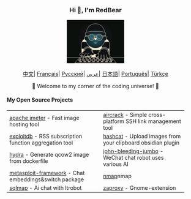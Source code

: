 <div align="center" style="background-size: cover; background-position: center; padding: 20px;">
    <h3>Hi 👋, I'm RedBear</h3>
    <p align="center">
        <img src="hacking.gif" width="150"/>
    </p>
    <p align="center">
        <a href="https://github.com/RedBear-dos/RedBear-dos/blob/main/README_CN.md"><span>中文</span></a>|
        <a href="https://github.com/RedBear-dos/RedBear-dos/blob/main/README_FR.md"><span>Français</span></a>|
        <a href="https://github.com/RedBear-dos/RedBear-dos/blob/main/README_RU.md"><span>Русский</span></a>|
        <a href="https://github.com/RedBear-dos/RedBear-dos/blob/main/README_AR.md"><span>عربي</span></a>|
        <a href="https://github.com/RedBear-dos/RedBear-dos/blob/main/README_JP.md"><span>日本語</span></a>|
        <a href="https://github.com/RedBear-dos/RedBear-dos/blob/main/README_PTBR.md"><span>Português</span></a>|
        <a href="https://github.com/RedBear-dos/RedBear-dos/blob/main/READNE_TR.md"><span>Türkçe</span></a>
    </p>
    <p>🌟 Welcome to my corner of the coding universe! 🌟</p>
    <h4 align="left">My Open Source Projects</h4>
    <table align="center">
        <tr>
            <td><a href="https://github.com/RedBear-dos/apache-jmeter-5">apache jmeter</a> - Fast image hosting tool</td>
            <td><a href="https://github.com/RedBear-dos/aircrack-">aircrack</a> - Simple cross-platform SSH link management tool</td>
        </tr>
        <tr>
            <td><a href="https://github.com/RedBear-dos/exploitdb-">exploitdb</a> - RSS subscription function aggregation tool</td>
            <td><a href="https://github.com/RedBear-dos/hashcat">hashcat</a> - Upload images from your clipboard obsidian plugin</td>
        </tr>
        <tr>
            <td><a href="https://github.com/RedBear-dos/hydra">hydra</a> - Generate qcow2 image from dockerfile</td>
            <td><a href="https://github.com/RedBear-dos/john-bleeding-jumbo">john-bleeding-jumbo</a> - WeChat chat robot uses various AI</td>
        </tr>
        <tr>
            <td><a href="https://github.com/RedBear-dos/metasploit-framework">metasploit-framework</a> - Chat embeddings&switch package</td>
            <td><a href="https://github.com/RedBear-dos/nmap">nmap</a>nmap</td>
        </tr>
        <tr>
            <td><a href="https://github.com/RedBear-dos/sqlmap">sqlmap</a> - Ai chat with ltrobot</td>
            <td><a href="https://github.com/RedBear-dos/zaproxy-">zaproxy</a> - Gnome-extension</td>
        </tr>
    </table>
</div>
